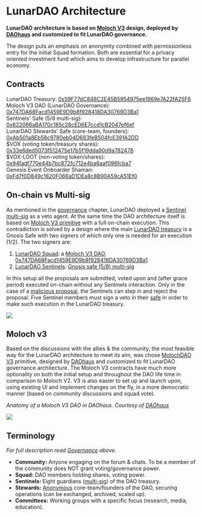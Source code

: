 # LunarDAO Architecture

**LunarDAO architecture is based on [Moloch V3](https://github.com/Moloch-Mystics/Baal) design, deployed by [DAOhaus](https://daohaus.club/moloch) and customized to fit LunarDAO governance.**

The design puts an emphasis on anonymity combined with permissionless entry for the initial Squad formation. Both are essential for a privacy oriented investment fund which aims to develop infrastructure for parallel economy. 

## Contracts

LunarDAO Treasury: [0x59F77dC848C2E45B5954975ee1969e7A22fA25F6](https://app.safe.global/settings/setup?safe=eth:0x59f77dc848c2e45b5954975ee1969e7a22fa25f6) \
Moloch V3 DAO (LunarDAO Governance): [0x747DA68Facd1459E9D9b8f928418DA30769D3Ba1](https://etherscan.io/address/0x747DA68Facd1459E9D9b8f928418DA30769D3Ba1) \
Sentinels' Safe (5/8 multi-sig): [0x622066aBA170c185c28cED6E7ccd1cB2047ef6ef](https://app.safe.global/home?safe=eth:0x622066aBA170c185c28cED6E7ccd1cB2047ef6ef) \
LunarDAO Stewards' Safe (core-team, founders): [0xAb501a8Eb58c9780eb04D683feB504fcE391A2DD](https://app.safe.global/home?safe=eth:0xAb501a8Eb58c9780eb04D683feB504fcE391A2DD) \
$VOX (voting token/treasury shares): [0x33e6ded5073f512475e17b5f19dda90d9a782478](https://etherscan.io/address/0x33e6ded5073f512475e17b5f19dda90d9a782478) \
$VOX-LOOT (non-voting token/shares): [0x94fadf770e44b7bc872fc712e4ba6aaf096fcba7](https://etherscan.io/address/0x94fadf770e44b7bc872fc712e4ba6aaf096fcba7)  
Genesis Event Onboarder Shaman: [0xFd7f0D849c1820F066aD1DEa8c8B90A59cA51Ef0](0xFd7f0D849c1820F066aD1DEa8c8B90A59cA51Ef0)

## On-chain vs Multi-sig

As mentioned in the [governance](https://github.com/lunardao/dao#sentinels) chapter, LunarDAO deployed a [Sentinel multi-sig](https://app.safe.global/home?safe=eth:0x622066aBA170c185c28cED6E7ccd1cB2047ef6ef) as a veto agent. At the same time the DAO architecture itself is based on [Moloch V3 primitive](https://github.com/lunardao/dao#moloch-v3) with a full on-chain execution. This contradiction is solved by a design where the main [LunarDAO treasury](https://app.safe.global/settings/setup?safe=eth:0x59f77dc848c2e45b5954975ee1969e7a22fa25f6) is a Gnosis Safe with two signers of which only one is needed for an execution (1/2). The two signers are:

1. [LunarDAO Squad](https://github.com/lunardao/dao#squad): a [Moloch V3 DAO](https://github.com/lunardao/dao#moloch-v3), [0x747DA68Facd1459E9D9b8f928418DA30769D3Ba1](https://etherscan.io/address/0x747DA68Facd1459E9D9b8f928418DA30769D3Ba1)
2. [LunarDAO Sentinels](https://github.com/lunardao/dao#sentinels): [Gnosis safe (5/8) multi-sig](https://app.safe.global/home?safe=eth:0x622066aBA170c185c28cED6E7ccd1cB2047ef6ef)

In this setup all the proposals are submitted, voted upon and (after grace period) executed on-chain without any Sentinels interaction. Only in the case of a [malicious proposal](https://github.com/lunardao/dao#sentinels), the Sentinels can step in and reject the proposal. Five Sentinel members must sign a veto in their [safe](https://app.safe.global/home?safe=eth:0x622066aBA170c185c28cED6E7ccd1cB2047ef6ef) in order to make such execution in the LunarDAO treasury. 

![](./pics/diagram_treasury.png)

## Moloch v3

Based on the discussions with the allies & the community, the most feasible way for the LunarDAO architecture to meet its aim, was chose [MolochDAO V3](https://github.com/Moloch-Mystics/Baal) primitive, designed by [DAOhaus](https://daohaus.club/moloch) and customized to fit LunarDAO governance architecture. The Moloch V3 contracts have much more optionality on both the initial setup and throughout the DAO life time in comparison to Moloch V2. V3 is also easier to set up and launch upon, using existing UI and implement changes on the fly, in a more democratic manner (based on community discussions and squad vote).

*Anatomy of a Moloch V3 DAO in DAOhaus. Courtesy of [DAOhaus](https://daohaus.club/moloch)* 

![](./pics/moloch_v3_anatomy_daohaus.png)

## Terminology

*For full description read [Governance](https://github.com/lunardao/dao#governance) above.*

* **Community:** Anyone engaging on the forum & chats. To be a member of the community does NOT grant voting/governance power.
* **Squad:** DAO members holding shares, voting power.
* **Sentinels:** Eight guardians ([multi-sig](https://lunardao.net/sentinel-committee-announcement.html)) of the DAO treasury.
* **Stewards:** [Anonymous](https://lunardao.net/why-anon.html) core-team/founders of the DAO, securing operations (can be exchanged, archived, scaled up).
* **Committees:** Working groups with a specific focus (research, media, education).
